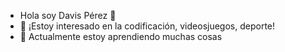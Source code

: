 - Hola soy Davis Pérez 👋
- 👀 ¡Estoy interesado en la codificación, videosjuegos, deporte!
- 🌱 Actualmente estoy aprendiendo muchas cosas
